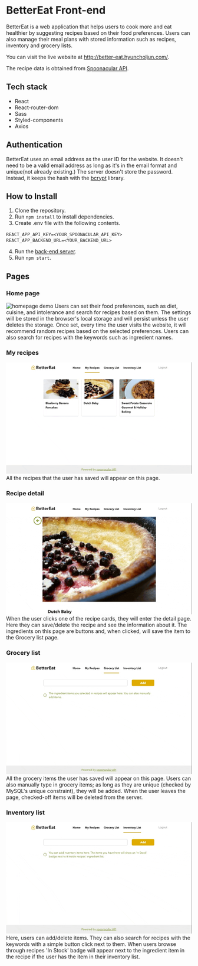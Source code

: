 # BetterEat Front-end

BetterEat is a web application that helps users to cook more and eat healthier by suggesting recipes based on their food preferences. Users can also manage their meal plans with stored information such as recipes, inventory and grocery lists.

You can visit the live website at http://better-eat.hyuncholjun.com/.

The recipe data is obtained from [Spoonacular API](https://spoonacular.com/food-api).

## Tech stack
- React
- React-router-dom
- Sass
- Styled-components
- Axios

## Authentication

BetterEat uses an email address as the user ID for the website. It doesn't need to be a valid email address as long as it's in the email format and unique(not already existing.) The server doesn't store the password. Instead, it keeps the hash with the [bcrypt](https://www.npmjs.com/package/bcrypt) library.

## How to Install

1. Clone the repository.
2. Run `npm install` to install dependencies.
3. Create .env file with the following contents.
```
REACT_APP_API_KEY=<YOUR_SPOONACULAR_API_KEY>
REACT_APP_BACKEND_URL=<YOUR_BACKEND_URL>
```
4. Run the [back-end server](https://github.com/hyunchol-jun/better-eat-server).
5. Run `npm start`.

## Pages

### Home page
![homepage demo](src/assets/images/home.gif)
Users can set their food preferences, such as diet, cuisine, and intolerance and search for recipes based on them. The settings will be stored in the browser's local storage and will persist unless the user deletes the storage.
Once set, every time the user visits the website, it will recommend random recipes based on the selected preferences. Users can also search for recipes with the keywords such as ingredient names.

### My recipes
![my recipes page demo](src/assets/images/my_recipe.gif)
All the recipes that the user has saved will appear on this page.

### Recipe detail
![recipe detail page demo](src/assets/images/recipe_detail.gif)
When the user clicks one of the recipe cards, they will enter the detail page. Here they can save/delete the recipe and see the information about it.
The ingredients on this page are buttons and, when clicked, will save the item to the Grocery list page.

### Grocery list
![grocery list page demo](src/assets/images/grocery_list.gif)
All the grocery items the user has saved will appear on this page. Users can also manually type in grocery items; as long as they are unique (checked by MySQL's unique constraint), they will be added.
When the user leaves the page, checked-off items will be deleted from the server.

### Inventory list
![inventory list page demo](src/assets/images/inventory_list.gif)
Here, users can add/delete items. They can also search for recipes with the keywords with a simple button click next to them.
When users browse through recipes 'In Stock' badge will appear next to the ingredient item in the recipe if the user has the item in their inventory list.
